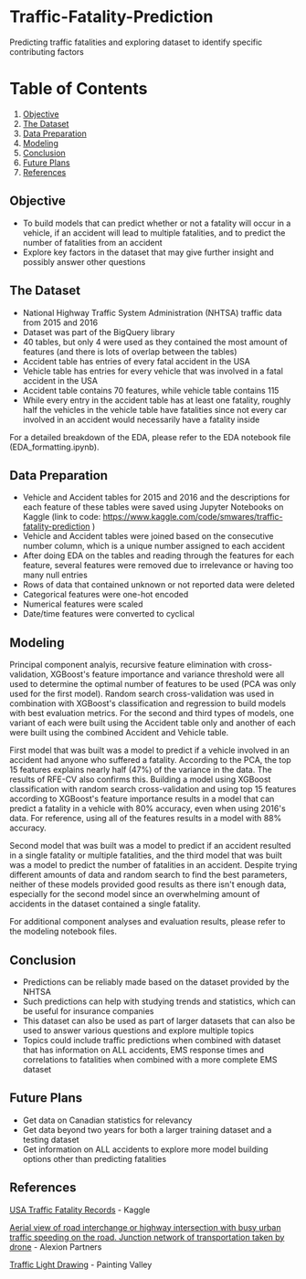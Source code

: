 # Traffic-Fatality-Prediction
Predicting traffic fatalities and exploring dataset to identify specific contributing factors

# Table of Contents
1. [Objective](#objective)
2. [The Dataset](#the-dataset)
3. [Data Preparation](#data-preparation)
4. [Modeling](#modeling)
6. [Conclusion](#conclusion)
7. [Future Plans](#future-plans)
8. [References](#references)

## Objective
- To build models that can predict whether or  not a fatality will occur in a vehicle, if an accident will lead to multiple fatalities, and to predict the number of fatalities from an accident
- Explore key factors in the dataset that may give further insight and possibly answer other questions

## The Dataset
- National Highway Traffic System Administration (NHTSA) traffic data from 2015 and 2016
- Dataset was part of the BigQuery library
- 40 tables, but only 4 were used as they contained the most amount of features (and there is lots of overlap between the tables)
- Accident table has entries of every fatal accident in the USA
- Vehicle table has entries for every vehicle that was involved in a fatal accident in the USA
- Accident table contains 70 features, while vehicle table contains 115
- While every entry in the accident table has at least one fatality, roughly half the vehicles in the vehicle table have fatalities since not every car involved in an accident would necessarily have a fatality inside

For a detailed breakdown of the EDA, please refer to the EDA notebook file (EDA_formatting.ipynb).

## Data Preparation
- Vehicle and Accident tables for 2015 and 2016 and the descriptions for each feature of these tables were saved using Jupyter Notebooks on Kaggle (link to code: https://www.kaggle.com/code/smwares/traffic-fatality-prediction )
- Vehicle and Accident tables were joined based on the consecutive number column, which is a unique number assigned to each accident
- After doing EDA on the tables and reading through the features for each feature, several features were removed due to irrelevance or having too many null entries
- Rows of data that contained unknown or not reported data were deleted
- Categorical features were one-hot encoded
- Numerical features were scaled
- Date/time features were converted to cyclical

## Modeling

Principal component analyis, recursive feature elimination with cross-validation, XGBoost's feature importance and variance threshold were all used to determine the optimal number of features to be used (PCA was only used for the first model). Random search cross-validation was used in combination with XGBoost's classification and regression to build models with best evaluation metrics. For the second and third types of models, one variant of each were built using the Accident table only and another of each were built using the combined Accident and Vehicle table.

First model that was built was a model to predict if a vehicle involved in an accident had anyone who suffered a fatality. According to the PCA, the top 15 features explains nearly half (47%) of the variance in the data. The results of RFE-CV also confirms this. Building a model using XGBoost classification with random search cross-validation and using top 15 features according to XGBoost's feature importance results in a model that can predict a fatality in a vehicle with 80% accuracy, even when using 2016's data. For reference, using all of the features results in a model with 88% accuracy.

Second model that was built was a model to predict if an accident resulted in a single fatality or multiple fatalities, and the third model that was built was a model to predict the number of fatalities in an accident. Despite trying different amounts of data and random search to find the best parameters, neither of these models provided good results as there isn't enough data, especially for the second model since an overwhelming amount of accidents in the dataset contained a single fatality.

For additional component analyses and evaluation results, please refer to the modeling notebook files.

## Conclusion

- Predictions can be reliably made based on the dataset provided by the NHTSA
- Such predictions can help with studying trends and statistics, which can be useful for insurance companies
- This dataset can also be used as part of larger datasets that can also be used to answer various questions and explore multiple topics
- Topics could include traffic predictions when combined with dataset that has information on ALL accidents, EMS response times and correlations to fatalities when combined with a more complete EMS dataset

## Future Plans
 
- Get data on Canadian statistics for relevancy
- Get data beyond two years for both a larger training dataset and a testing dataset
- Get information on ALL accidents to explore more model building options other than predicting fatalities

## References
<a href="https://www.kaggle.com/datasets/usdot/nhtsa-traffic-fatalities">USA Traffic Fatality Records</a> - Kaggle

<a href="https://alexionpartners.com/homepage/aerial-view-of-road-interchange-or-highway-intersection-with-busy-urban-traffic-speeding-on-the-road-junction-network-of-transportation-taken-by-drone">Aerial view of road interchange or highway intersection with busy urban traffic speeding on the road. Junction network of transportation taken by drone</a> - Alexion Partners

<a href="https://paintingvalley.com/download-image#traffic-light-drawing-34.jpg">Traffic Light Drawing</a> - Painting Valley
